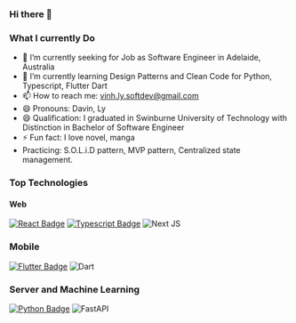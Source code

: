 ### Hi there 👋

### What I currently Do

- 🔭 I’m currently seeking for Job as Software Engineer in Adelaide, Australia
- 🌱 I’m currently learning Design Patterns and Clean Code for Python, Typescript, Flutter Dart
- 📫 How to reach me: vinh.ly.softdev@gmail.com
- 😄 Pronouns: Davin, Ly
- 😄 Qualification: I graduated in Swinburne University of Technology with Distinction in Bachelor of Software Engineer
- ⚡ Fun fact: I love novel, manga
- Practicing: S.O.L.i.D pattern, MVP pattern, Centralized state management.

### Top Technologies

#### Web
[![React Badge](https://img.shields.io/badge/-React-61DBFB?style=for-the-badge&labelColor=black&logo=react&logoColor=61DBFB)](#)   [![Typescript Badge](https://img.shields.io/badge/-Typescript-007acc?style=for-the-badge&labelColor=black&logo=typescript&logoColor=007acc)](#) ![Next JS](https://img.shields.io/badge/Next-black?style=for-the-badge&logo=next.js&logoColor=white)

### Mobile
[![Flutter Badge](https://img.shields.io/badge/Flutter-%2302569B.svg?style=for-the-badge&logo=Flutter&logoColor=white)](#) ![Dart](https://img.shields.io/badge/dart-%230175C2.svg?style=for-the-badge&logo=dart&logoColor=white)

### Server and Machine Learning
[![Python Badge](https://img.shields.io/badge/python-3670A0?style=for-the-badge&logo=python&logoColor=ffdd54)](#) ![FastAPI](https://img.shields.io/badge/FastAPI-005571?style=for-the-badge&logo=fastapi)

  
<!--
**davin-softdev/davin-softdev** is a ✨ _special_ ✨ repository because its `README.md` (this file) appears on your GitHub profile.

Here are some ideas to get you started:

- I graduated in Swinburne University of Technology with distinction in Bachelor of Software Engineer
- 🔭 I’m currently working on ...
- 🌱 I’m currently learning ...
- 👯 I’m looking to collaborate on ...
- 🤔 I’m looking for help with ...
- 💬 Ask me about ...
- 📫 How to reach me: ...
- 😄 Pronouns: ...
- ⚡ Fun fact: ...
-->
